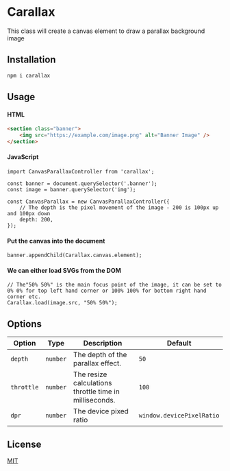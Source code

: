 # Carallax

This class will create a canvas element to draw a parallax background image

## Installation

```bash
npm i carallax
```

## Usage

#### HTML

```html
<section class="banner">
    <img src="https://example.com/image.png" alt="Banner Image" />
</section>
```

#### JavaScript

```es6
import CanvasParallaxController from 'carallax';

const banner = document.querySelector('.banner');
const image = banner.querySelector('img');

const CanvasParallax = new CanvasParallaxController({
    // The depth is the pixel movement of the image - 200 is 100px up and 100px down
    depth: 200,
});
```

#### Put the canvas into the document

```es6
banner.appendChild(Carallax.canvas.element);
```

#### We can either load SVGs from the DOM
```es6
// The"50% 50%" is the main focus point of the image, it can be set to 0% 0% for top left hand corner or 100% 100% for bottom right hand corner etc.
Carallax.load(image.src, "50% 50%");
```

## Options

| Option | Type | Description | Default |
|--------|------|-------------|---------|
| `depth` | `number` | The depth of the parallax effect. | `50` |
| `throttle` | `number` | The resize calculations throttle time in milliseconds. | `100` |
| `dpr ` | `number` | The device pixed ratio | `window.devicePixelRatio` |

## License
[MIT](https://choosealicense.com/licenses/mit/)
